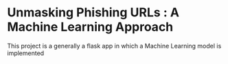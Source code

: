 <h1> Unmasking Phishing URLs : A Machine Learning Approach</h1>
<p>This project is a generally a flask app in which a Machine Learning model is implemented </p>